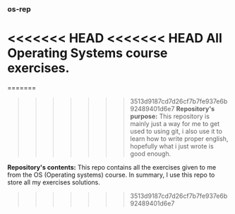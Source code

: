 ### os-rep
<<<<<<< HEAD
<<<<<<< HEAD
All Operating Systems course exercises.
=======
=======
>>>>>>> 3513d9187cd7d26cf7b7fe937e6b92489401d6e7
**Repository's purpose:**
This repository is mainly just a way for me to get used to using git, i also use it to learn how to write proper english, hopefully what i just wrote is good enough.

**Repository's contents:**
This repo contains all the exercises given to me from the OS (Operating systems) course.
In summary, I use this repo to store all my exercises solutions.


>>>>>>> 3513d9187cd7d26cf7b7fe937e6b92489401d6e7
